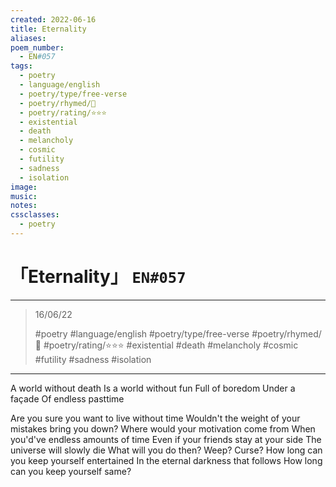 ```yaml
---
created: 2022-06-16
title: Eternality
aliases:
poem_number:
  - EN#057
tags:
  - poetry
  - language/english
  - poetry/type/free-verse
  - poetry/rhymed/🔴
  - poetry/rating/⭐⭐⭐
  - existential
  - death
  - melancholy
  - cosmic
  - futility
  - sadness
  - isolation
image:
music:
notes:
cssclasses:
  - poetry
---
```

# 「Eternality」 `EN#057`

---

> 16/06/22
> 
> #poetry 
> #language/english 
> #poetry/type/free-verse 
> #poetry/rhymed/🔴 
> #poetry/rating/⭐⭐⭐ 
> #existential #death #melancholy #cosmic #futility #sadness #isolation 

---

A world without death
Is a world without fun
Full of boredom
Under a façade
Of endless pasttime

Are you sure you want to live without time
Wouldn't the weight of your mistakes bring you down?
Where would your motivation come from
When you'd've endless amounts of time
Even if your friends stay at your side
The universe will slowly die
What will you do then? Weep? Curse?
How long can you keep yourself entertained
In the eternal darkness that follows
How long can you keep yourself same?